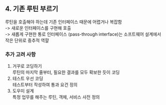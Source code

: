 ## 4. 기존 루틴 부르기

루틴을 호출해야 하는데 기존 인터페이스 때문에 어렵거나 복잡함  
-> 새로운 인터페이스를 구현해 호출  
-> 새롭게 구현한 통로 인터페이스 (pass-through interface)는 소프트웨어 설계에서 작은 단위로 중추적 역햘

### 추가 고려 사항
1. 거꾸로 코딩하기  
    루틴의 마지막 줄부터, 필요한 결과를 모두 확보한 듯이 코딩
2. 테스트 우선 코딩  
    테스트부터 작성하여 통과 요건 정의
3. 도우미 설계  
    특정 업무를 해주는 루틴, 객체, 서비스 사전 정의
